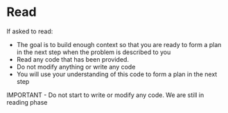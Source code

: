 # Read

If asked to read:

- The goal is to build enough context so that you are ready to form a plan in the next step when the problem is described to you
- Read any code that has been provided.
- Do not modify anything or write any code
- You will use your understanding of this code to form a plan in the next step

IMPORTANT - Do not start to write or modify any code. We are still in reading phase